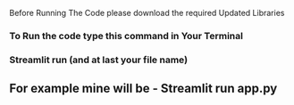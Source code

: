 Before Running The Code please download the required Updated Libraries <br/>
<h3> To Run the code type this command in Your Terminal <h3/> 
<h3> Streamlit run (and at last your file name) <h2/> 
For example mine will be - Streamlit run app.py
